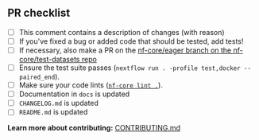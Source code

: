 <!--
# nf-core/eager pull request

Many thanks for contributing to nf-core/eager!

Please fill in the appropriate checklist below (delete whatever is not relevant).
These are the most common things requested on pull requests (PRs).

Remember that PRs should be made against the dev branch, unless you're preparing a pipeline release.

Learn more about contributing: [CONTRIBUTING.md](https://github.com/nf-core/eager/tree/master/.github/CONTRIBUTING.md)
-->

## PR checklist

- [ ] This comment contains a description of changes (with reason)
- [ ] If you've fixed a bug or added code that should be tested, add tests!
- [ ] If necessary, also make a PR on the [nf-core/eager branch on the nf-core/test-datasets repo](https://github.com/nf-core/test-datasets/pull/new/nf-core/eager)
- [ ] Ensure the test suite passes (`nextflow run . -profile test,docker --paired_end`).
- [ ] Make sure your code lints ([`nf-core lint .`](https://nf-co.re/tools)).
- [ ] Documentation in `docs` is updated
- [ ] `CHANGELOG.md` is updated
- [ ] `README.md` is updated

**Learn more about contributing:** [CONTRIBUTING.md](https://github.com/nf-core/eager/tree/master/.github/CONTRIBUTING.md)
